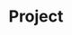 ---
title: Project
weight: 50

params: 
  widget: pages
  directory: /project
  cta: 
    text: finished projects
    # capitalize: false
    url: project_finished
    # icon: caret-right
---